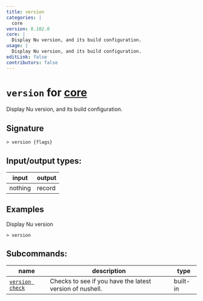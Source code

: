 ```yaml
---
title: version
categories: |
  core
version: 0.102.0
core: |
  Display Nu version, and its build configuration.
usage: |
  Display Nu version, and its build configuration.
editLink: false
contributors: false
---
```

<!-- This file is automatically generated. Please edit the command in https://github.com/nushell/nushell instead. -->

# `version` for [core](/commands/categories/core.md)

<div class='command-title'>Display Nu version, and its build configuration.</div>

## Signature

```> version {flags} ```


## Input/output types:

| input   | output |
| ------- | ------ |
| nothing | record |

## Examples

Display Nu version
```nu
> version

```


## Subcommands:

| name                                               | description                                              | type     |
| -------------------------------------------------- | -------------------------------------------------------- | -------- |
| [`version check`](/commands/docs/version_check.md) | Checks to see if you have the latest version of nushell. | built-in |
